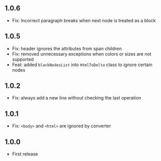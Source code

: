 ## 1.0.6

* Fix: Incorrect paragraph breaks when next node is treated as a block

## 1.0.5

* Fix: header ignores the attributes from span children
* Fix: removed unnecessary exceptions when colors or sizes are not supported
* Feat: added `blackNodesList` into `HtmlToDelta` class to ignore certain nodes

## 1.0.2

* Fix: always add a new line without checking the last operation

## 1.0.1

* Fix: `<body>` and `<html>` are ignored by converter

## 1.0.0

* First release
